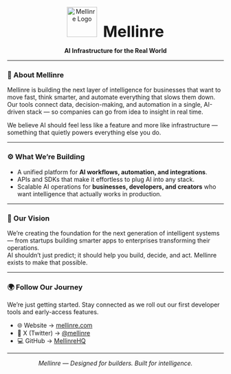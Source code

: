 <p align="center">
  <img src="https://github.com/Mellinrehq/.github/blob/main/profile/logo.png" alt="Mellinre Logo" width="70" />
  <span style="font-size: 36px; font-weight: 700; margin-left: 10px;">Mellinre</span>
</p>

<p align="center">
  <strong>AI Infrastructure for the Real World</strong>
</p>

---

### 🧠 About Mellinre

Mellinre is building the next layer of intelligence for businesses that want to move fast, think smarter, and automate everything that slows them down.  
Our tools connect data, decision-making, and automation in a single, AI-driven stack — so companies can go from idea to insight in real time.

We believe AI should feel less like a feature and more like infrastructure — something that quietly powers everything else you do.

---

### ⚙️ What We’re Building

- A unified platform for **AI workflows, automation, and integrations**.  
- APIs and SDKs that make it effortless to plug AI into any stack.  
- Scalable AI operations for **businesses, developers, and creators** who want intelligence that actually works in production.

---

### 🚀 Our Vision

We’re creating the foundation for the next generation of intelligent systems — from startups building smarter apps to enterprises transforming their operations.  
AI shouldn’t just predict; it should help you build, decide, and act. Mellinre exists to make that possible.

---

### 🌍 Follow Our Journey

We’re just getting started. Stay connected as we roll out our first developer tools and early-access features.

- 🌐 Website → [mellinre.com](https://mellinre.com)
- 💬 X (Twitter) → [@mellinre](https://x.com/mellinre)
- 💻 GitHub → [MellinreHQ](https://github.com/Mellinrehq)

---

<p align="center">
  <em>Mellinre — Designed for builders. Built for intelligence.</em>
</p>
